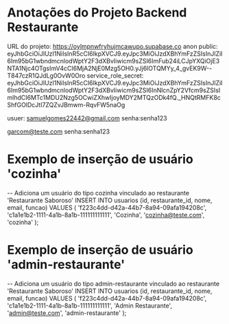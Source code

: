 # Anotações do Projeto Backend Restaurante

URL do projeto: https://oylmpnwfryhujmcawupo.supabase.co
anon public: eyJhbGciOiJIUzI1NiIsInR5cCI6IkpXVCJ9.eyJpc3MiOiJzdXBhYmFzZSIsInJlZiI6Im95bG1wbndmcnlodWptY2F3dXBvIiwicm9sZSI6ImFub24iLCJpYXQiOjE3NTA1Njc4OTgsImV4cCI6MjA2NjE0Mzg5OH0.yJj6lOTQMYy_4_gvEK9W--T847czR1QJdLg0OvW0Oro
service_role_secret: eyJhbGciOiJIUzI1NiIsInR5cCI6IkpXVCJ9.eyJpc3MiOiJzdXBhYmFzZSIsInJlZiI6Im95bG1wbndmcnlodWptY2F3dXBvIiwicm9sZSI6InNlcnZpY2Vfcm9sZSIsImlhdCI6MTc1MDU2Nzg5OCwiZXhwIjoyMDY2MTQzODk4fQ._HNQtRMFK8cShfGOlDcJtI7ZQZvJBmwm-RqvFW5naOg


usuer: samuelgomes22442@gmail.com
senha:senha123


<!-- user garson -->
garcom@teste.com
senha:senha123

# Exemplo de inserção de usuário 'cozinha'

-- Adiciona um usuário do tipo cozinha vinculado ao restaurante 'Restaurante Saboroso'
INSERT INTO usuarios (id, restaurante_id, nome, email, funcao)
VALUES (
  'f223c4dd-d42a-44b7-8a94-09afa194208c',
  'c1a1e1b2-1111-4a1b-8a1b-111111111111',
  'Cozinha',
  'cozinha@teste.com',
  'cozinha'
);

# Exemplo de inserção de usuário 'admin-restaurante'

-- Adiciona um usuário do tipo admin-restaurante vinculado ao restaurante 'Restaurante Saboroso'
INSERT INTO usuarios (id, restaurante_id, nome, email, funcao)
VALUES (
  'f223c4dd-d42a-44b7-8a94-09afa194208c',
  'c1a1e1b2-1111-4a1b-8a1b-111111111111',
  'Admin Restaurante',
  'admin@teste.com',
  'admin-restaurante'
);